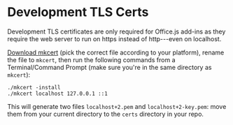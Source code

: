 # Development TLS Certs

Development TLS certificates are only required for Office.js add-ins as they require the web server to run on https instead of http---even on localhost.

[Download mkcert](https://github.com/FiloSottile/mkcert/releases) (pick the correct file according to your platform), rename the file to `mkcert`, then run the following commands from a Terminal/Command Prompt (make sure you're in the same directory as `mkcert`):

```text
./mkcert -install
./mkcert localhost 127.0.0.1 ::1
```

This will generate two files `localhost+2.pem` and `localhost+2-key.pem`: move them from your current directory to the `certs` directory in your repo.
